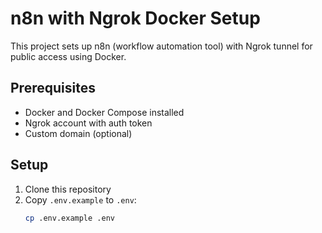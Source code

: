 # n8n with Ngrok Docker Setup

This project sets up n8n (workflow automation tool) with Ngrok tunnel for public access using Docker.

## Prerequisites

- Docker and Docker Compose installed
- Ngrok account with auth token
- Custom domain (optional)

## Setup

1. Clone this repository
2. Copy `.env.example` to `.env`:
   ```bash
   cp .env.example .env
   ```
